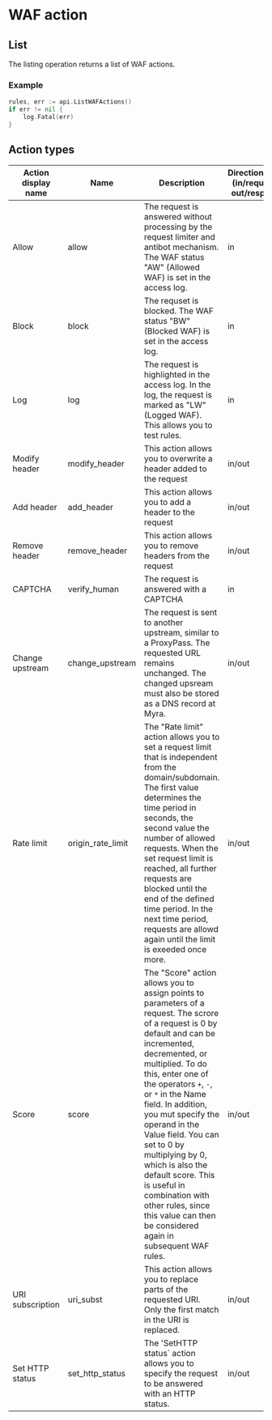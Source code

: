 # WAF action

## List
The listing operation returns a list of WAF actions.

### Example
```go
rules, err := api.ListWAFActions()
if err != nil {
    log.Fatal(err)
}
```

## Action types
| Action display name | Name | Description | Direction/Phase (in/request or out/response) | CustomKey & Value pair | Valid Keys | Valid Values |
| --- | --- | --- | --- | --- | --- | --- |
| Allow | allow | The request is answered without processing by the request limiter and antibot mechanism. The WAF status "AW" (Allowed WAF) is set in the access log. | in | No | - | - |
| Block | block | The requset is blocked. The WAF status "BW" (Blocked WAF) is set in the access log. | in | No | - | - |
| Log | log | The request is highlighted in the access log. In the log, the request is marked as "LW" (Logged WAF). This allows you to test rules. | in | No | - | - |
| Modify header | modify_header | This action allows you to overwrite a header added to the request | in/out | Yes | Any | Any |
| Add header | add_header | This action allows you to add a header to the request | in/out | Yes | Any | Any |
| Remove header | remove_header | This action allows you to remove headers from the request | in/out | Only value | - | Any |
| CAPTCHA | verify_human | The request is answered with a CAPTCHA | in | No | - | - |
| Change upstream | change_upstream | The request is sent to another upstream, similar to a ProxyPass. The requested URL remains unchanged. The changed upsream must also be stored as a DNS record at Myra. | in/out | Only value | - | Any |
| Rate limit | origin_rate_limit | The "Rate limit" action allows you to set a request limit that is independent from the domain/subdomain. The first value determines the time period in seconds, the second value the number of allowed requests. When the set request limit is reached, all further requests are blocked until the end of the defined time period. In the next time period, requests are allowd again until the limit is exeeded once more. | in/out | Yes | 1,2,5,10,15,30,45,60,120, 180, 300, 600, 1200, 3600 | >= 1 |
| Score | score | The "Score" action allows you to assign points to parameters of a request. The scrore of a request is 0 by default and can be incremented, decremented, or multiplied. To do this, enter one of the operators `+`, `-`, or `*` in the Name field. In addition, you mut specify the operand in the Value field. You can set to 0 by multiplying by 0, which is also the default score. This is useful in combination with other rules, since this value can then be considered again in subsequent WAF rules. | in/out | Yes | `+`, `-`, `*` | >= 0 |
| URI subscription | uri_subst | This action allows you to replace parts of the requested URI. Only the first match in the URI is replaced. | in/out | Yes | Any | Any |
| Set HTTP status | set_http_status | The 'SetHTTP status` action allows you to specify the request to be answered with an HTTP status. | in/out | Yes | 301, 302, 404 | Any |